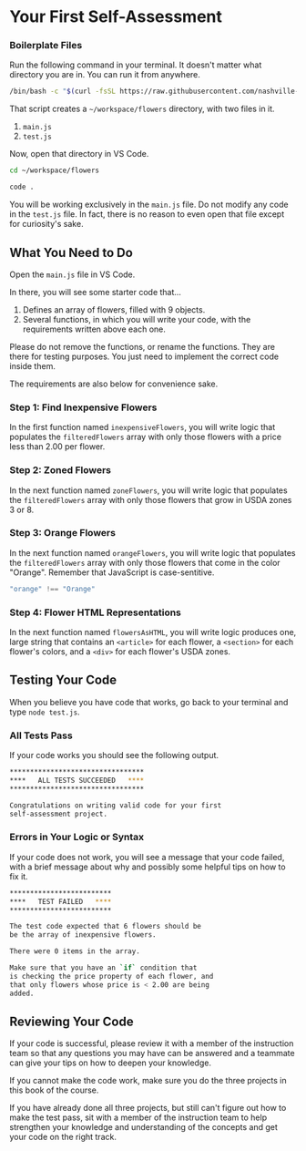 # Your First Self-Assessment

### Boilerplate Files

Run the following command in your terminal. It doesn't matter what directory you are in. You can run it from anywhere.

```sh
/bin/bash -c "$(curl -fsSL https://raw.githubusercontent.com/nashville-software-school/client-side-mastery/cohort-54/book-2-leonids-toys/scripts/flower-assessment.sh)"
```

That script creates a `~/workspace/flowers` directory, with two files in it.

1. `main.js`
1. `test.js`

Now, open that directory in VS Code.

```sh
cd ~/workspace/flowers

code .
```

You will be working exclusively in the `main.js` file. Do not modify any code in the `test.js` file. In fact, there is no reason to even open that file except for curiosity's sake.

## What You Need to Do

Open the `main.js` file in VS Code.

In there, you will see some starter code that...

1. Defines an array of flowers, filled with 9 objects.
1. Several functions, in which you will write your code, with the requirements written above each one.

Please do not remove the functions, or rename the functions. They are there for testing purposes. You just need to implement the correct code inside them.

The requirements are also below for convenience sake.

### Step 1: Find Inexpensive Flowers

In the first function named `inexpensiveFlowers`, you will write logic that populates the `filteredFlowers` array with only those flowers with a price less than 2.00 per flower.

### Step 2: Zoned Flowers

In the next function named `zoneFlowers`, you will write logic that populates the `filteredFlowers` array with only those flowers that grow in USDA zones 3 or 8.

### Step 3: Orange Flowers

In the next function named `orangeFlowers`, you will write logic that populates the `filteredFlowers` array with only those flowers that come in the color "Orange". Remember that JavaScript is case-sentitive.

```js
"orange" !== "Orange"
```

### Step 4: Flower HTML Representations

In the next function named `flowersAsHTML`, you will write logic produces one, large string that contains an `<article>` for each flower, a `<section>` for each flower's colors, and a `<div>` for each flower's USDA zones.

## Testing Your Code

When you believe you have code that works, go back to your terminal and type `node test.js`.

### All Tests Pass

If your code works you should see the following output.

```sh
*********************************
****   ALL TESTS SUCCEEDED   ****
*********************************

Congratulations on writing valid code for your first
self-assessment project.
```


### Errors in Your Logic or Syntax

If your code does not work, you will see a message that your code failed, with a brief message about why and possibly some helpful tips on how to fix it.

```sh
*************************
****   TEST FAILED   ****
*************************

The test code expected that 6 flowers should be
be the array of inexpensive flowers.

There were 0 items in the array.

Make sure that you have an `if` condition that
is checking the price property of each flower, and
that only flowers whose price is < 2.00 are being
added.
```

## Reviewing Your Code

If your code is successful, please review it with a member of the instruction team so that any questions you may have can be answered and a teammate can give your tips on how to deepen your knowledge.

If you cannot make the code work, make sure you do the three projects in this book of the course.

If you have already done all three projects, but still can't figure out how to make the test pass, sit with a member of the instruction team to help strengthen your knowledge and understanding of the concepts and get your code on the right track.

